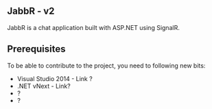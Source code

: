 ## JabbR - v2
JabbR is a chat application built with ASP.NET using SignalR.

## Prerequisites
To be able to contribute to the project, you need to following new bits:
* Visual Studio 2014 - Link ?
* .NET vNext - Link?
* ?
* ?